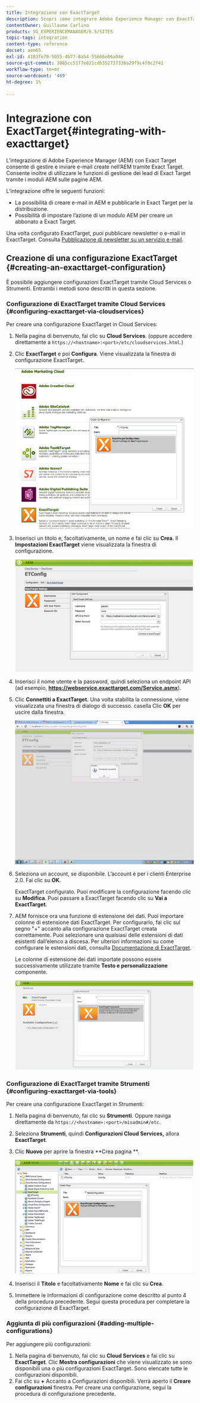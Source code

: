 ```yaml
---
title: Integrazione con ExactTarget
description: Scopri come integrare Adobe Experience Manager con ExactTarget.
contentOwner: Guillaume Carlino
products: SG_EXPERIENCEMANAGER/6.5/SITES
topic-tags: integration
content-type: reference
docset: aem65
exl-id: 4183fe78-5055-4b77-8a54-55666e86a04e
source-git-commit: 3885cc51f7e821cdb352737336a29f9c4f0c2f41
workflow-type: tm+mt
source-wordcount: '469'
ht-degree: 1%

---
```


# Integrazione con ExactTarget{#integrating-with-exacttarget}

L’integrazione di Adobe Experience Manager (AEM) con Exact Target consente di gestire e inviare e-mail create nell’AEM tramite Exact Target. Consente inoltre di utilizzare le funzioni di gestione dei lead di Exact Target tramite i moduli AEM sulle pagine AEM.

L’integrazione offre le seguenti funzioni:

* La possibilità di creare e-mail in AEM e pubblicarle in Exact Target per la distribuzione.
* Possibilità di impostare l’azione di un modulo AEM per creare un abbonato a Exact Target.

Una volta configurato ExactTarget, puoi pubblicare newsletter o e-mail in ExactTarget. Consulta [Pubblicazione di newsletter su un servizio e-mail](/help/sites-authoring/personalization.md).

## Creazione di una configurazione ExactTarget {#creating-an-exacttarget-configuration}

È possibile aggiungere configurazioni ExactTarget tramite Cloud Services o Strumenti. Entrambi i metodi sono descritti in questa sezione.

### Configurazione di ExactTarget tramite Cloud Services {#configuring-exacttarget-via-cloudservices}

Per creare una configurazione ExactTarget in Cloud Services:

1. Nella pagina di benvenuto, fai clic su **Cloud Services**. (oppure accedere direttamente a `https://<hostname>:<port>/etc/cloudservices.html`.)
1. Clic **ExactTarget** e poi **Configura**. Viene visualizzata la finestra di configurazione ExactTarget.

   ![chlimage_1-19](assets/chlimage_1-19.png)

1. Inserisci un titolo e, facoltativamente, un nome e fai clic su **Crea**. Il **Impostazioni ExactTarget** viene visualizzata la finestra di configurazione.

   ![chlimage_1](assets/chlimage_1.jpeg)

1. Inserisci il nome utente e la password, quindi seleziona un endpoint API (ad esempio, **https://webservice.exacttarget.com/Service.asmx**).
1. Clic **Connettiti a ExactTarget.** Una volta stabilita la connessione, viene visualizzata una finestra di dialogo di successo. casella Clic **OK** per uscire dalla finestra.

   ![chlimage_1-1](assets/chlimage_1-1.jpeg)

1. Seleziona un account, se disponibile. L’account è per i clienti Enterprise 2.0. Fai clic su **OK**.

   ExactTarget configurato. Puoi modificare la configurazione facendo clic su **Modifica**. Puoi passare a ExactTarget facendo clic su **Vai a ExactTarget**.

1. AEM fornisce ora una funzione di estensione dei dati. Puoi importare colonne di estensione dati ExactTarget. Per configurarlo, fai clic sul segno &quot;+&quot; accanto alla configurazione ExactTarget creata correttamente. Puoi selezionare una qualsiasi delle estensioni di dati esistenti dall’elenco a discesa. Per ulteriori informazioni su come configurare le estensioni dati, consulta [Documentazione di ExactTarget](https://help.salesforce.com/s/articleView?id=sf.mc_es_data_extension_data_relationships_classic.htm&amp;type=5).

   Le colonne di estensione dei dati importate possono essere successivamente utilizzate tramite **Testo e personalizzazione** componente.

   ![chlimage_1-2](assets/chlimage_1-2.jpeg)

### Configurazione di ExactTarget tramite Strumenti {#configuring-exacttarget-via-tools}

Per creare una configurazione ExactTarget in Strumenti:

1. Nella pagina di benvenuto, fai clic su **Strumenti**. Oppure naviga direttamente da `https://<hostname>:<port>/misadmin#/etc`.
1. Seleziona **Strumenti**, quindi **Configurazioni Cloud Services,** allora **ExactTarget**.
1. Clic **Nuovo** per aprire la finestra **Crea pagina **.

   ![chlimage_1-34](assets/chlimage_1-3.jpeg)

1. Inserisci il **Titolo** e facoltativamente **Nome** e fai clic su **Crea**.
1. Immettere le informazioni di configurazione come descritto al punto 4 della procedura precedente. Segui questa procedura per completare la configurazione di ExactTarget.

### Aggiunta di più configurazioni {#adding-multiple-configurations}

Per aggiungere più configurazioni:

1. Nella pagina di benvenuto, fai clic su **Cloud Services** e fai clic su **ExactTarget**. Clic **Mostra configurazioni** che viene visualizzato se sono disponibili una o più configurazioni ExactTarget. Sono elencate tutte le configurazioni disponibili.
1. Fai clic su **+** Accanto a Configurazioni disponibili. Verrà aperto il **Creare configurazioni** finestra. Per creare una configurazione, segui la procedura di configurazione precedente.
